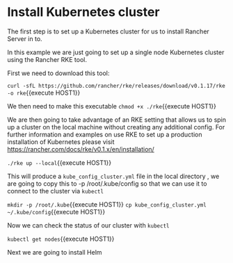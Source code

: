 
# Install Kubernetes cluster

The first step is to set up a Kubernetes cluster for us to install Rancher Server in to.

In this example we are just going to set up a single node Kubernetes cluster using the Rancher RKE tool.

First we need to download this tool:

`curl -sfL https://github.com/rancher/rke/releases/download/v0.1.17/rke -o rke`{{execute HOST1}}

We then need to make this executable
`chmod +x ./rke`{{execute HOST1}}

We are then going to take advantage of an RKE setting that allows us to spin up a cluster on the local machine without creating any additional config. For further information and examples on use RKE to set up a production installation of Kubernetes please visit https://rancher.com/docs/rke/v0.1.x/en/installation/

`./rke up --local`{{execute HOST1}}

This will produce a `kube_config_cluster.yml` file in the local directory , we are going to copy this to -p /root/.kube/config so that we can use it to connect to the cluster via `kubectl`

`mkdir -p /root/.kube`{{execute HOST1}}
`cp kube_config_cluster.yml ~/.kube/config`{{execute HOST1}}

Now we can check the status of our cluster with `kubectl`

`kubectl get nodes`{{execute HOST1}}

Next we are going to install Helm